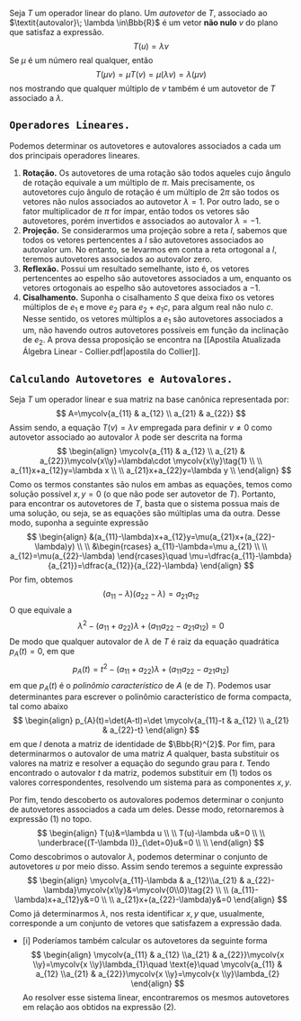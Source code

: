 
Seja $T$ um operador linear do plano. Um $\textit{autovetor}$ de $T$, associado ao $\textit{autovalor}\; \lambda \in\Bbb{R}$ é um vetor **não nulo** $v$ do plano que satisfaz a expressão.
$$
T(u)=\lambda v\tag{1}
$$
Se $\mu$ é um número real qualquer, então
$$
T(\mu v)=\mu T(v)=\mu(\lambda v)=\lambda(\mu v) 
$$
nos mostrando que qualquer múltiplo de $v$ também é um autovetor de $T$ associado a $\lambda$.

## $\texttt{Operadores Lineares.}$

Podemos determinar os autovetores e autovalores associados a cada um dos principais operadores lineares.

1. **Rotação.** Os autovetores de uma rotação são todos aqueles cujo ângulo de rotação equivale a um múltiplo de $\pi$. Mais precisamente, os autovetores cujo ângulo de rotação é um múltiplo de $2\pi$ são todos os vetores não nulos associados ao autovetor $\lambda=1$. Por outro lado, se o fator multiplicador de $\pi$ for ímpar, então todos os vetores são autovetores, porém invertidos e associados ao autovalor $\lambda=-1$.
2. **Projeção.** Se considerarmos uma projeção sobre a reta $l$, sabemos que todos os vetores pertencentes a $l$ são autovetores associados ao autovalor um. No entanto, se levarmos em conta a reta ortogonal a $l$, teremos autovetores associados ao autovalor zero. 
3. **Reflexão.** Possui um resultado semelhante, isto é, os vetores pertencentes ao espelho são autovetores associados a um, enquanto os vetores ortogonais ao espelho são autovetores associados a $-1$.
4. **Cisalhamento.** Suponha o cisalhamento $S$ que deixa fixo os vetores múltiplos de $e_{1}$ e move $e_{2}$ para $e_{2}+e_{1}c$, para algum real não nulo $c$. Nesse sentido, os vetores múltiplos a $e_{1}$ são autovetores associados a um, não havendo outros autovetores possíveis em função da inclinação de $e_{2}$. A prova dessa proposição se encontra na [[Apostila Atualizada Álgebra Linear - Collier.pdf|apostila do Collier]].

## $\texttt{Calculando Autovetores e Autovalores.}$

Seja $T$ um operador linear e sua matriz na base canônica representada por:
$$
A=\mycolv{a_{11} & a_{12} \\ a_{21} & a_{22}}
$$
Assim sendo, a equação $T(v)=\lambda v$ empregada para definir $v\neq 0$ como autovetor associado ao autovalor $\lambda$ pode ser descrita na forma
$$
\begin{align}
\mycolv{a_{11} & a_{12} \\ a_{21} & a_{22}}\mycolv{x\\y}=\lambda\cdot \mycolv{x\\y}\tag{1} \\ \\
a_{11}x+a_{12}y=\lambda x \\ \\
a_{21}x+a_{22}y=\lambda y \\
\end{align}
$$
Como os termos constantes são nulos em ambas as equações, temos como solução possível $x,y=0$ (o que não pode ser autovetor de $T$). Portanto, para encontrar os autovetores de $T$, basta que o sistema possua mais de uma solução, ou seja, se as equações são múltiplas uma da outra. Desse modo, suponha a seguinte expressão
$$
\begin{align}
&(a_{11}-\lambda)x+a_{12}y=\mu(a_{21}x+(a_{22}-\lambda)y) \\ \\
&\begin{rcases}
a_{11}-\lambda=\mu a_{21} \\ \\
a_{12}=\mu(a_{22}-\lambda)
\end{rcases}\quad  \mu=\dfrac{a_{11}-\lambda}{a_{21}}=\dfrac{a_{12}}{a_{22}-\lambda}
\end{align}
$$
Por fim, obtemos
$$
(a_{11}-\lambda)(a_{22}-\lambda)=a_{21}a_{12}
$$
O que equivale a
$$
\lambda^{2}-(a_{11}+a_{22})\lambda+(a_{11}a_{22}-a_{21}a_{12})=0
$$
De modo que qualquer autovalor de $\lambda$ de $T$ é raiz da equação quadrática $p_{A}(t)=0$, em que
$$
p_{A}(t)=t^{2}-(a_{11}+a_{22})\lambda+(a_{11}a_{22}-a_{21}a_{12})
$$
em que $p_{A}(t)$ é o $\textit{polinômio característico}$ de $A$ (e de $T$). Podemos usar determinantes para escrever o polinômio característico de forma compacta, tal como abaixo
$$
\begin{align}
p_{A}(t)=\det(A-tI)=\det \mycolv{a_{11}-t & a_{12} \\ a_{21} & a_{22}-t}
\end{align}
$$
em que $I$ denota a matriz de identidade de $\Bbb{R}^{2}$. Por fim, para determinarmos o autovalor de uma matriz $A$ qualquer, basta substituir os valores na matriz e resolver a equação do segundo grau para $t$. Tendo encontrado o autovalor $t$ da matriz, podemos substituir em $(1)$ todos os valores correspondentes, resolvendo um sistema para as componentes $x,y$.

Por fim, tendo descoberto os autovalores podemos determinar o conjunto de autovetores associados a cada um deles. Desse modo, retornaremos à expressão $(1)$ no topo.
$$
\begin{align}
T(u)&=\lambda u \\ \\
T(u)-\lambda u&=0 \\ \\
\underbrace{(T-\lambda I)}_{\det=0}u&=0 \\ \\
\end{align}
$$
Como descobrimos o autovalor $\lambda$, podemos determinar o conjunto de autovetores $u$ por meio disso. Assim sendo teremos a seguinte expressão
$$
\begin{align}
\mycolv{a_{11}-\lambda & a_{12}\\a_{21} & a_{22}-\lambda}\mycolv{x\\y}&=\mycolv{0\\0}\tag{2} \\ \\
(a_{11}-\lambda)x+a_{12}y&=0 \\ \\
a_{21}x+(a_{22}-\lambda)y&=0
\end{align}
$$
Como já determinarmos $\lambda$, nos resta identificar $x,y$ que, usualmente, corresponde a um conjunto de vetores que satisfazem a expressão dada.

- [i] Poderíamos também calcular os autovetores da seguinte forma
$$
\begin{align}
\mycolv{a_{11} & a_{12} \\a_{21} & a_{22}}\mycolv{x \\y}=\mycolv{x \\y}\lambda_{1}\quad \text{e}\quad  \mycolv{a_{11} & a_{12} \\a_{21} & a_{22}}\mycolv{x \\y}=\mycolv{x \\y}\lambda_{2} 
\end{align}
$$
Ao resolver esse sistema linear, encontraremos os mesmos autovetores em relação aos obtidos na expressão $(2)$.


